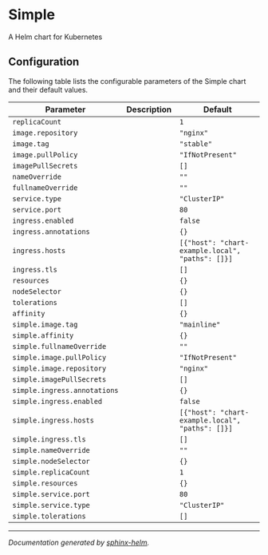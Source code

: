 
Simple
===========

A Helm chart for Kubernetes


## Configuration

The following table lists the configurable parameters of the Simple chart and their default values.

| Parameter                | Description             | Default        |
| ------------------------ | ----------------------- | -------------- |
| `replicaCount` |  | `1` |
| `image.repository` |  | `"nginx"` |
| `image.tag` |  | `"stable"` |
| `image.pullPolicy` |  | `"IfNotPresent"` |
| `imagePullSecrets` |  | `[]` |
| `nameOverride` |  | `""` |
| `fullnameOverride` |  | `""` |
| `service.type` |  | `"ClusterIP"` |
| `service.port` |  | `80` |
| `ingress.enabled` |  | `false` |
| `ingress.annotations` |  | `{}` |
| `ingress.hosts` |  | `[{"host": "chart-example.local", "paths": []}]` |
| `ingress.tls` |  | `[]` |
| `resources` |  | `{}` |
| `nodeSelector` |  | `{}` |
| `tolerations` |  | `[]` |
| `affinity` |  | `{}` |
| `simple.image.tag` |  | `"mainline"` |
| `simple.affinity` |  | `{}` |
| `simple.fullnameOverride` |  | `""` |
| `simple.image.pullPolicy` |  | `"IfNotPresent"` |
| `simple.image.repository` |  | `"nginx"` |
| `simple.imagePullSecrets` |  | `[]` |
| `simple.ingress.annotations` |  | `{}` |
| `simple.ingress.enabled` |  | `false` |
| `simple.ingress.hosts` |  | `[{"host": "chart-example.local", "paths": []}]` |
| `simple.ingress.tls` |  | `[]` |
| `simple.nameOverride` |  | `""` |
| `simple.nodeSelector` |  | `{}` |
| `simple.replicaCount` |  | `1` |
| `simple.resources` |  | `{}` |
| `simple.service.port` |  | `80` |
| `simple.service.type` |  | `"ClusterIP"` |
| `simple.tolerations` |  | `[]` |



---
_Documentation generated by [sphinx-helm](https://sphinx-helm.readthedocs.io)._

